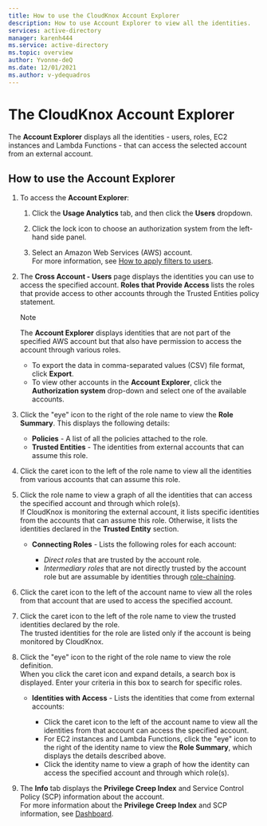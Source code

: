 ```yaml
---
title: How to use the CloudKnox Account Explorer
description: How to use Account Explorer to view all the identities.
services: active-directory
manager: karenh444
ms.service: active-directory
ms.topic: overview
author: Yvonne-deQ
ms.date: 12/01/2021
ms.author: v-ydequadros
---
```


# The CloudKnox Account Explorer

The **Account Explorer** displays all the identities - users, roles, EC2 instances and Lambda Functions - that can access the selected account from an external account.

## How to use the Account Explorer

1. To access the **Account Explorer**:
    1. Click the **Usage Analytics** tab, and then click the **Users** dropdown.

    2. Click the lock icon to choose an authorization system from the left-hand side panel.

    3. Select an Amazon Web Services (AWS) account. <br>
        For more information, see [How to apply filters to users](https://www.notion.so/cloudknox/Usage-Analytics-2147da11c8ff47e1bb7989b4005c4105#3c4562396db24421a9670e40e1dda6eb).

2. The **Cross Account - Users** page displays the identities you can use to access the specified account. **Roles that Provide Access** lists the roles that provide access to other accounts through the Trusted Entities policy statement.

    > [!NOTE]
    > The **Account Explorer** displays identities that are not part of the specified AWS account but that also have permission to access the account through various roles.

     - To export the data in comma-separated values (CSV) file format, click **Export**.
     - To view other accounts in the **Account Explorer**, click the **Authorization system** drop-down and select one of the available accounts.

3. Click the "eye" icon to the right of the role name to view the **Role Summary**. This displays the following details:

     - **Policies** - A list of all the policies attached to the role.
     - **Trusted Entities** - The identities from external accounts that can assume this role.

4. Click the caret icon to the left of the role name to view all the identities from various accounts that can assume this role.

5. Click the role name to view a graph of all the identities that can access the specified account and through which role(s). <br>
     If CloudKnox is monitoring the external account, it lists specific identities from the accounts that can assume this role. Otherwise, it lists the identities declared in the **Trusted Entity** section.

     - **Connecting Roles** - Lists the following roles for each account:

         - *Direct roles* that are trusted by the account role.
         - *Intermediary roles* that are not directly trusted by the account role but are assumable by identities through [role-chaining](https://docs.aws.amazon.com/IAM/latest/UserGuide/id_roles_terms-and-concepts.html).

6. Click the caret icon to the left of the account name to view all the roles from that account that are used to access the specified account.

7. Click the caret icon to the left of the role name to view the trusted identities declared by the role. <br>
     The trusted identities for the role are listed only if the account is being monitored by CloudKnox.

8. Click the "eye" icon to the right of the role name to view the role definition. <br>
     When you click the caret icon and expand details, a search box is displayed. Enter your criteria in this box to search for specific roles.

     - **Identities with Access** - Lists the identities that come from external accounts:

        - Click the caret icon to the left of the account name to view all the identities from that account can access the specified account.
        - For EC2 instances and Lambda Functions, click the "eye" icon to the right of the identity name to view the **Role Summary**, which displays the details described above.
        - Click the identity name to view a graph of how the identity can access the specified account and through which role(s).

9. The **Info** tab displays the **Privilege Creep Index** and Service Control Policy (SCP) information about the account. <br>
     For more information about the **Privilege Creep Index** and SCP information, see [Dashboard](https://docs.aws.amazon.com/IAM/latest/UserGuide/prod-dashboard.html).